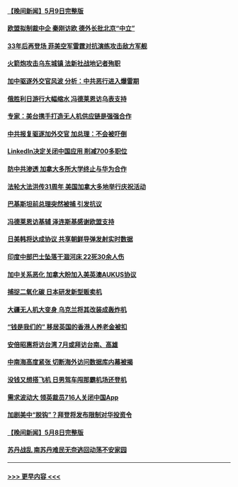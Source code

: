 #### [【晚间新闻】5月9日完整版](../pages/prog202/a103708476.md?t=05101543) 
#### [欧盟拟制裁中企 秦刚访欧 德外长批北京“中立”](../pages/prog202/a103708474.md?t=05101543) 
#### [33年后再登场 菲美空军雷霆对抗演练攻击敌方军舰](../pages/prog202/a103708467.md?t=05101543) 
#### [火箭炮攻击乌东城镇 法新社战地记者殉职](../pages/prog202/a103708434.md?t=05101543) 
#### [加中驱逐外交官风波 分析：中共恶行进入爆雷期](../pages/prog202/a103708347.md?t=05101543) 
#### [俄胜利日游行大幅缩水 冯德莱恩访乌表支持](../pages/prog202/a103708342.md?t=05101543) 
#### [专家：美台携手打造无人机供应链是强强合作](../pages/prog202/a103708280.md?t=05101543) 
#### [中共报复驱逐加外交官 加总理：不会被吓倒](../pages/prog202/a103708243.md?t=05101543) 
#### [LinkedIn决定关闭中国应用 削减700多职位](../pages/prog202/a103708226.md?t=05101543) 
#### [防中共渗透 加拿大多所大学终止与华为合作](../pages/prog202/a103708173.md?t=05101543) 
#### [法轮大法洪传31周年 美国加拿大多地举行庆祝活动](../pages/prog202/a103708171.md?t=05101543) 
#### [巴基斯坦前总理突然被捕 引发抗议](../pages/prog202/a103708169.md?t=05101543) 
#### [冯德莱恩访基辅 泽连斯基感谢欧盟支持](../pages/prog202/a103708168.md?t=05101543) 
#### [日美韩将达成协议 共享朝鲜导弹发射实时数据](../pages/prog202/a103708167.md?t=05101543) 
#### [印度中部巴士坠落干涸河床 22死30余人伤](../pages/prog202/a103708023.md?t=05101543) 
#### [加中关系恶化 加拿大盼加入美英澳AUKUS协议](../pages/prog202/a103707955.md?t=05101543) 
#### [捕捉二氧化碳 日本研发新型贩卖机](../pages/prog202/a103707979.md?t=05101543) 
#### [大疆无人机大变身 乌克兰将其改装成轰炸机](../pages/prog202/a103707946.md?t=05101543) 
#### [“钱是我们的” 移居英国的香港人养老金被扣](../pages/prog202/a103707950.md?t=05101543) 
#### [安倍昭惠将访台湾 7月或拜访台南、高雄](../pages/prog202/a103707941.md?t=05101543) 
#### [中南海高度紧张 切断海外访问数据库内幕被揭](../pages/prog202/a103707914.md?t=05101543) 
#### [没钱又想搭飞机 日男驾车闯那霸机场还登机](../pages/prog202/a103707911.md?t=05101543) 
#### [需求波动大 领英裁员716人关闭中国App](../pages/prog202/a103707908.md?t=05101543) 
#### [加剧美中“脱钩”？拜登将发布限制对华投资令](../pages/prog202/a103707901.md?t=05101543) 
#### [【晚间新闻】5月8日完整版](../pages/prog202/a103707733.md?t=05101543) 
#### [苏丹战乱 南苏丹难民无奈逃回动荡不安家园](../pages/prog202/a103707810.md?t=05101543) 

----
#### [ >>> 更早内容 <<< ](../indexes/prog202-earlier.md)
